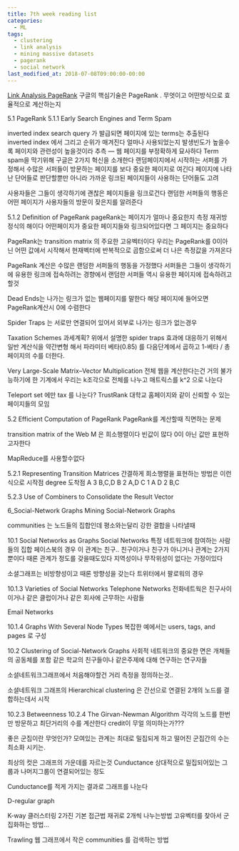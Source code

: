 ```yaml
---
title: 7th week reading list
categories:
  - ML
tags:
  - clustering 
  - link analysis
  - mining massive datasets
  - pagerank
  - social network
last_modified_at: 2018-07-08T09:00:00-00:00
---
```


[Link Analysis PageRank](http://infolab.stanford.edu/~ullman/mmds/ch5.pdf)
구글의 핵심기술은 PageRank . 무엇이고 어떤방식으로 효율적으로 계산하는지

5.1 PageRank 
5.1.1 Early Search Engines and Term Spam 

inverted index 
search query 가 발급되면 페이지에 있는 terms는 추출된다 inverted index 에서
그리고 순위가 매겨진다 얼마나 사용되었는지
발생빈도가 높을수록 페이지와 관련성이 높을것이라 추측
— 웹 페이지를 부정확하게 묘사하다
Term spam을 막기위해 구글은 2가지 혁신을 소개한다
랜덤페이지에서 시작하는 서퍼를 가정해서 수많은 서퍼들이 방문하는 페이지를
보다 중요한 페이지로 여긴다
페이지에 나타난 단어들로 판단할뿐만 아니라 가까운 링크된 페이지들이 사용하는 단어들도 고려

사용자들은 그들이 생각하기에 괜찮은 페이지들을 링크로건다
랜덤한 서퍼들의 행동은 어떤 페이지가 사용자들의 방문이 잦은지를 알려준다


5.1.2 Definition of PageRank 
pageRank는 페이지가 얼마나 중요한지 측정
재귀방정식의 해이다 어떤페이지가 중요한 페이지들와 링크되어있다면 그 페이지는 중요하다

PageRank는 transition matrix 의 주요한 고유벡터이다
우리는 PageRank를 0이아닌 어떤 값에서 시작해서 현재벡터에 반복적으로 곱함으로써 더 나은 측정값을 가져온다

PageRank 계산은 수많은 랜덤한 서퍼들의 행동을 가정했다 서퍼들은 그들이 생각하기에 유용한 링크에 접속하려는 경향에서 랜덤한 서퍼들 역시 유용한 페이지에 접속하려고 할것

Dead Ends는 나가는 링크가 없는 웹페이지를 말한다
해당 페이지에 들어오면 PageRank계산시 0에 수렴한다

Spider Traps 는 서로만 연결되어 있어서 외부로 나가는 링크가 없는경우

Taxation Schemes 과세계획? 위에서 설명한 spider traps 효과에 대응하기 위해서
일반 계산식을 약간변형 해서 파라미터 베타(0.85) 를 다음단계에서 곱하고
1-베타 / 총 페이지의 수를 더한다.

Very Large-Scale Matrix–Vector Multiplication 
전체 웹을 계산한다는건 거의 불가능하기에 한 기계에서
우리는 k조각으로 전체를 나누고 매트릭스를 k^2 으로 나눈다

Teleport set 에만 tax 를 나눈다?
TrustRank 대학교 홈페이지와 같이 신뢰할 수 있는 페이지들의 모임

5.2 Efficient Computation of PageRank 
PageRank를 계산할때 직면하는 문제

transition matrix of the Web M 은 희소행렬이다 빈값이 많다
0이 아닌 값만 표현하고자한다

MapReduce를 사용할수없다

5.2.1 Representing Transition Matrices 
간결하게 희소행렬을 표현하는 방법은 이런식으로
시작점 degree 도착점
A 3 B,C,D
B 2 A,D
C 1 A
D 2 B,C

5.2.3 Use of Combiners to Consolidate the Result Vector 


6_Social-Network Graphs
Mining Social-Network Graphs 

communities 는 노드들의 집합인데 평소와는달리 강한 결합을 나타낼때

10.1 Social Networks as Graphs 
Social Networks
특정 네트워크에 참여하는 사람들의 집합
페이스북의 경우 이 관계는 친구.. 친구이거나 친구가 아니거나 관계는 2가지뿐이다
때론 관계가 정도를 갖을때도있다 
지역성이나 무작위성이 없다는 가정이있다

소셜그래프는 비방향성이고 때론 방향성을 갖는다 트위터에서 팔로워의 경우

10.1.3 Varieties of Social Networks 
Telephone Networks 
전화네트웍은 친구사이이거나 같은 클럽이거나 같은 회사에 근무하는 사람들

Email Networks 

10.1.4 Graphs With Several Node Types 
복잡한 예에서는 users, tags, and pages 로 구성

10.2 Clustering of Social-Network Graphs 
사회적 네트워크의 중요한 면은 개체들의 공동체를 포함
같은 학교의 친구들이나 같은주제에 대해 연구하는 연구자들

소셜네트워크그래프에서 처음해야할건
거리 측정을 정의하는것..

소셜네트워크 그래프의 Hierarchical clustering 은 
간선으로 연결된 2개의 노드를 결합하는데서 시작

10.2.3 Betweenness 
10.2.4 The Girvan-Newman Algorithm 
각각의 노드를 한번만 방문하고 최단거리의 수를 계산한다
credit이 무얼 의미하는가???


좋은 군집이란 무엇인가?
모여있는 관계는 최대로 밀집되게 하고 떨어진 군집간의 수는 최소화 시키는.

최상의 컷은 그래프의 가운데를 자르는것
Cunductance 
상대적으로 밀집되어있는 그룹과 나머지그룹이 연결되어있는 정도

Cunductance를 적게 가지는 결과로 그래프를 나눈다

D-regular graph

K-way 클러스터링
2가진 기본 접근법
재귀로 2개씩 나누는방법
고유벡터를 찾아서 군집화하는 방법...

Trawling 
웹 그래프에서 작은 communities 를 검색하는 방법

